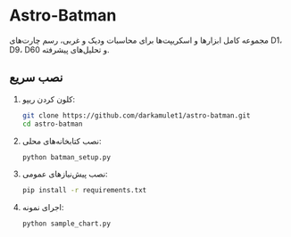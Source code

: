 # Astro-Batman

مجموعه کامل ابزارها و اسکریپت‌ها برای محاسبات ودیک و غربی، رسم چارت‌های D1، D9، D60 و تحلیل‌های پیشرفته.

## نصب سریع

1. کلون کردن ریپو:
   ```bash
   git clone https://github.com/darkamulet1/astro-batman.git
   cd astro-batman
   ```

2. نصب کتابخانه‌های محلی:
   ```bash
   python batman_setup.py
   ```

3. نصب پیش‌نیازهای عمومی:
   ```bash
   pip install -r requirements.txt
   ```

4. اجرای نمونه:
   ```bash
   python sample_chart.py
   ```
